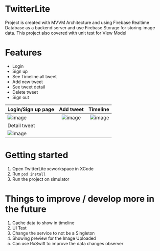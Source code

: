 # TwitterLite

Project is created with MVVM Architecture and using Firebase Realtime Database as a backend server and use Firebase Storage for storing image data. 
This project also covered with unit test for View Model

# Features
- Login
- Sign up
- See Timeline all tweet
- Add new tweet
- See tweet detail
- Delete tweet
- Sign out

| Login/Sign up page        | Add tweet           | Timeline  |
| ------------- |:-------------:| -----:|
| ![image](https://user-images.githubusercontent.com/61452603/204259448-033cf615-7d4d-499f-a298-b2924b23fd66.png)     | ![image](https://user-images.githubusercontent.com/61452603/204259906-84b12500-2b69-453c-b901-867f40668fc8.png) | ![image](https://user-images.githubusercontent.com/61452603/204260212-13b6211b-8e33-4ac3-af6e-2bf9706105bd.png)|
| Detail tweet    |      |    |
| ![image](https://user-images.githubusercontent.com/61452603/204260255-b4ea1e86-2971-42c4-ac7e-67db21af2cec.png) |  | |


# Getting started
1. Open TwitterLite xcworkspace in XCode
2. Run `pod install`
3. Run the project on simulator


# Things to improve / develop more in the future
1. Cache data to show in timeline
2. UI Test
3. Change the service to not be a Singleton
4. Showing preview for the Image Uploaded
5. Can use RxSwift to improve the data changes observer



